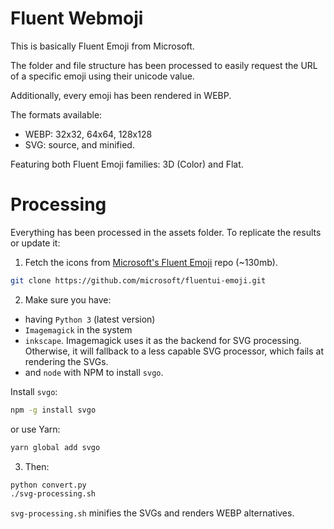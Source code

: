 # Fluent Webmoji

This is basically Fluent Emoji from Microsoft.

The folder and file structure has been processed to easily request the URL of a specific emoji using their unicode value.

Additionally, every emoji has been rendered in WEBP.

The formats available:

- WEBP: 32x32, 64x64, 128x128
- SVG: source, and minified.

Featuring both Fluent Emoji families: 3D (Color) and Flat.

# Processing

Everything has been processed in the assets folder. To replicate the results or update it:

1. Fetch the icons from [Microsoft's Fluent Emoji](https://github.com/microsoft/fluentui-emoji) repo (~130mb).

```bash
git clone https://github.com/microsoft/fluentui-emoji.git
```

2. Make sure you have: 

- having `Python 3` (latest version) 
- `Imagemagick` in the system
- `inkscape`. Imagemagick uses it as the backend for SVG processing. Otherwise, it will fallback to a less capable SVG processor, which fails at rendering the SVGs.
- and `node` with NPM to install `svgo`. 

Install `svgo`:

```bash
npm -g install svgo
```

or use Yarn:
```bash
yarn global add svgo
```

3. Then:

```bash
python convert.py
./svg-processing.sh
``` 

`svg-processing.sh` minifies the SVGs and renders WEBP alternatives.
